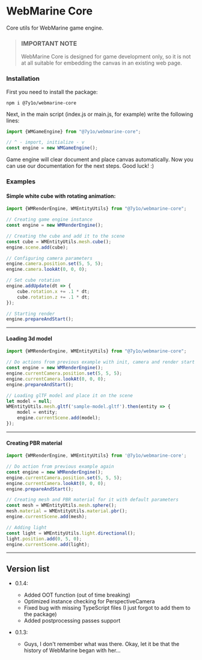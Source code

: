 # WebMarine Core
Core utils for WebMarine game engine.

> ### IMPORTANT NOTE
> WebMarine Core is designed for game development only, 
> so it is not at all suitable for embedding the 
> canvas in an existing web page.

### Installation
First you need to install the package:
```shell
npm i @7y1o/webmarine-core
```
Next, in the main script (index.js or main.js, for example) write the following lines:
```typescript
import {WMGameEngine} from "@7y1o/webmarine-core";

// ^ - import, initialize - v
const engine = new WMGameEngine();
```
Game engine will clear document and place canvas automatically.
Now you can use our documentation for the next steps. Good luck! :)

### Examples
#### Simple white cube with rotating animation:
```typescript
import {WMRenderEngine, WMEntityUtils} from "@7y1o/webmarine-core";

// Creating game engine instance
const engine = new WMRenderEngine();

// Creating the cube and add it to the scene
const cube = WMEntityUtils.mesh.cube();
engine.scene.add(cube);

// Configuring camera parameters
engine.camera.position.set(5, 5, 5);
engine.camera.lookAt(0, 0, 0);

// Set cube rotation
engine.addUpdate(dt => {
    cube.rotation.x += .1 * dt;
    cube.rotation.z += .1 * dt;
});

// Starting render
engine.prepareAndStart();
```
___
#### Loading 3d model
```typescript
import {WMRenderEngine, WMEntityUtils} from "@7y1o/webmarine-core";

// Do actions from previous example with init, camera and render start
const engine = new WMRenderEngine();
engine.currentCamera.position.set(5, 5, 5);
engine.currentCamera.lookAt(0, 0, 0);
engine.prepareAndStart();

// Loading glTF model and place it on the scene
let model = null; 
WMEntityUtils.mesh.gltf('sample-model.gltf').then(entity => {
    model = entity;
    engine.currentScene.add(model); 
});
```
___
#### Creating PBR material
```typescript
import {WMRenderEngine, WMEntityUtils} from '@7y1o/webmarine-core';

// Do action from previous example again
const engine = new WMRenderEngine();
engine.currentCamera.position.set(5, 5, 5);
engine.currentCamera.lookAt(0, 0, 0);
engine.prepareAndStart();

// Creating mesh and PBR material for it with default parameters
const mesh = WMEntityUtils.mesh.sphere();
mesh.material = WMEntityUtils.material.pbr();
engine.currentScene.add(mesh);

// Adding light
const light = WMEntityUtils.light.directional();
light.position.add(0, 5, 0);
engine.currentScene.add(light);
```
___
## Version list

- 0.1.4:
    + Added OOT function (out of time breaking)
    + Optimized instance checking for PerspectiveCamera
    + Fixed bug with missing TypeScript files (I just forgot to add them to the package)
    + Added postprocessing passes support
    
- 0.1.3:
    + Guys, I don't remember what was there. Okay, let it be that the history of 
      WebMarine began with her...